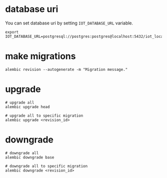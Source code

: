 database uri
============

You can set database uri by setting `IOT_DATABASE_URL` variable.

```shell
export IOT_DATABASE_URL=postgresql://postgres:postgres@localhost:5432/iot_local
```


make migrations
===============

```shell
alembic revision --autogenerate -m "Migration message."
```

upgrade
=======

```shell
# upgrade all
alembic upgrade head

# upgrade all to specific migration
alembic upgrade <revision_id>
```

downgrade
=========

```shell
# downgrade all
alembic downgrade base

# downgrade all to specific migration
alembic downgrade <revision_id>
```
